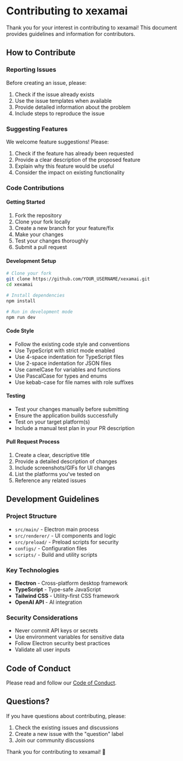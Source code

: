 # Contributing to xexamai

Thank you for your interest in contributing to xexamai! This document provides guidelines and information for contributors.

## How to Contribute

### Reporting Issues

Before creating an issue, please:
1. Check if the issue already exists
2. Use the issue templates when available
3. Provide detailed information about the problem
4. Include steps to reproduce the issue

### Suggesting Features

We welcome feature suggestions! Please:
1. Check if the feature has already been requested
2. Provide a clear description of the proposed feature
3. Explain why this feature would be useful
4. Consider the impact on existing functionality

### Code Contributions

#### Getting Started

1. Fork the repository
2. Clone your fork locally
3. Create a new branch for your feature/fix
4. Make your changes
5. Test your changes thoroughly
6. Submit a pull request

#### Development Setup

```bash
# Clone your fork
git clone https://github.com/YOUR_USERNAME/xexamai.git
cd xexamai

# Install dependencies
npm install

# Run in development mode
npm run dev
```

#### Code Style

- Follow the existing code style and conventions
- Use TypeScript with strict mode enabled
- Use 4-space indentation for TypeScript files
- Use 2-space indentation for JSON files
- Use camelCase for variables and functions
- Use PascalCase for types and enums
- Use kebab-case for file names with role suffixes

#### Testing

- Test your changes manually before submitting
- Ensure the application builds successfully
- Test on your target platform(s)
- Include a manual test plan in your PR description

#### Pull Request Process

1. Create a clear, descriptive title
2. Provide a detailed description of changes
3. Include screenshots/GIFs for UI changes
4. List the platforms you've tested on
5. Reference any related issues

## Development Guidelines

### Project Structure

- `src/main/` - Electron main process
- `src/renderer/` - UI components and logic
- `src/preload/` - Preload scripts for security
- `configs/` - Configuration files
- `scripts/` - Build and utility scripts

### Key Technologies

- **Electron** - Cross-platform desktop framework
- **TypeScript** - Type-safe JavaScript
- **Tailwind CSS** - Utility-first CSS framework
- **OpenAI API** - AI integration

### Security Considerations

- Never commit API keys or secrets
- Use environment variables for sensitive data
- Follow Electron security best practices
- Validate all user inputs

## Code of Conduct

Please read and follow our [Code of Conduct](CODE_OF_CONDUCT.md).

## Questions?

If you have questions about contributing, please:
1. Check the existing issues and discussions
2. Create a new issue with the "question" label
3. Join our community discussions

Thank you for contributing to xexamai! 🚀
